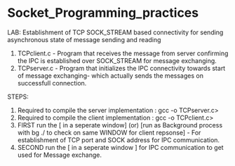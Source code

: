 # Socket_Programming_practices
LAB: Establishment of TCP SOCK_STREAM based connectivity for sending asynchronous state of message sending and reading
1) TCPclient.c - Program that receives the message from server confirming the IPC is established over SOCK_STREAM for message exchanging.
2) TCPserver.c - Program that initializes the IPC connectivity towards start of message exchanging- which actually sends the messages on successfull connection.

STEPS:
1) Required to compile the server implementation : gcc -o <server binary filename> TCPserver.c>
2) Required to compile the client implementation : gcc -o <client binary filename> TCPclient.c>
3) FIRST run the [<server binary filename> in a seperate window] (or) [run as Background process with bg ./<server binary filename> to check on same WINDOW for client repsonse] - For establishment of TCP port and SOCK address for IPC communication.
4) SECOND run the [<client binary filename> in a seperate window ] for IPC communication to get used for Message exchange.

